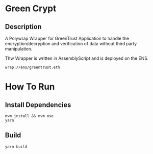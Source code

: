 # Green Crypt

## Description
A Polywrap Wrapper for GreenTrust Application to handle the encryption/decryption and verification of data without third party manipulation.

Thw Wrapper is written in AssemblyScript and is deployed on the ENS.

```wrap://ens/greentrust.eth```


# How To Run

## Install Dependencies
`nvm install && nvm use`  
`yarn`  

## Build
`yarn build`  
